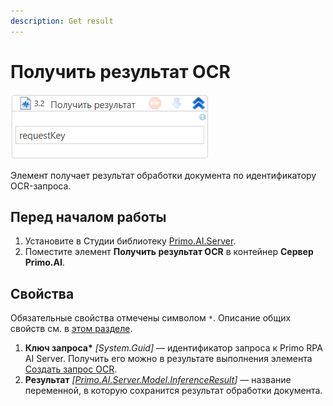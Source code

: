 ```yaml
---
description: Get result
---
```


# Получить результат OCR

![](<../../../../.gitbook/assets1/windows_items/WFPrimoAIGetInference.png>)

Элемент получает результат обработки документа по идентификатору OCR-запроса. 


## Перед началом работы

1. Установите в Студии библиотеку [Primo.AI.Server](https://docs.primo-rpa.ru/primo-rpa/g_elements/el_extra/ai_server).
1. Поместите элемент **Получить результат OCR** в контейнер **Сервер Primo.AI**. 


## Свойства
Обязательные свойства отмечены символом `*`. Описание общих свойств см. в [этом разделе](https://docs.primo-rpa.ru/primo-rpa/primo-studio/process/elements#svoistva-elementa).
  
1. **Ключ запроса\*** *[System.Guid]* — идентификатор запроса к Primo RPA AI Server. Получить его можно в результате выполнения элемента [Создать запрос OCR](https://docs.primo-rpa.ru/primo-rpa/g_elements/el_extra/ai_server/ocr/createrequest).
1. **Результат** *[[Primo.AI.Server.Model.InferenceResult](https://docs.primo-rpa.ru/primo-rpa/g_elements/el_extra/ai_server/ocr/datatypes/inferenceresult)]* — название переменной, в которую сохранится результат обработки документа. 



